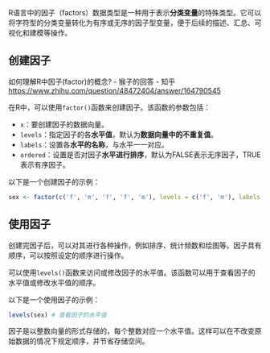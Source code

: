 R语言中的因子（factors）数据类型是一种用于表示**分类变量**的特殊类型。它可以将字符型的分类变量转化为有序或无序的因子型变量，便于后续的描述、汇总、可视化和建模等操作。

## 创建因子
如何理解R中因子(factor)的概念? - 猴子的回答 - 知乎
https://www.zhihu.com/question/48472404/answer/164790545

在R中，可以使用`factor()`函数来创建因子。该函数的参数包括：
- `x`：要创建因子的数据向量。
- `levels`：指定因子的各**水平值**，默认为**数据向量中的不重复值**。
- `labels`：设置各**水平的名称**，与水平一一对应。
- `ordered`：设置是否对因子**水平进行排序**，默认为FALSE表示无序因子，TRUE表示有序因子。

以下是一个创建因子的示例：
```R
sex <- factor(c('f', 'm', 'f', 'f', 'm'), levels = c('f', 'm'), labels = c('female', 'male'), ordered = TRUE) [[2]](https://blog.csdn.net/weixin_46587777/article/details/124985611)
```

## 使用因子
创建完因子后，可以对其进行各种操作，例如排序、统计频数和绘图等。因子具有顺序，可以按照设定的顺序进行操作。

可以使用`levels()`函数来访问或修改因子的水平值。该函数可以用于查看因子的水平值或修改水平值的顺序。

以下是一个使用因子的示例：
```R
levels(sex) # 查看因子的水平值
```

因子是以整数向量的形式存储的，每个整数对应一个水平值。这样可以在不改变原始数据的情况下规定顺序，并节省存储空间。
